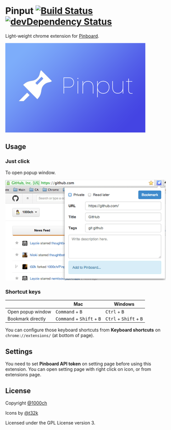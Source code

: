 # Pinput [![Build Status](https://travis-ci.org/1000ch/pinput.svg?branch=master)](https://travis-ci.org/1000ch/pinput) [![devDependency Status](https://david-dm.org/1000ch/pinput/dev-status.svg)](https://david-dm.org/1000ch/pinput#info=devDependencies)

Light-weight chrome extension for [Pinboard](http://pinboard.in/).

![](assets/tile.png)

## Usage

### Just click

To open popup window.

![Screen Shot](screenshot/pinput.png)

### Shortcut keys

| | Mac | Windows |
|---|---|---|
| Open popup window | <kbd>Command</kbd> + <kbd>B</kbd> | <kbd>Ctrl</kbd> + <kbd>B</kbd> |
| Bookmark directly | <kbd>Command</kbd> + <kbd>Shift</kbd> + <kbd>B</kbd> | <kbd>Ctrl</kbd> + <kbd>Shift</kbd> + <kbd>B</kbd> |

You can configure those keyboard shortcuts from **Keyboard shortcuts** on `chrome://extensions/` (at bottom of page).

## Settings

You need to set **Pinboard API token** on setting page before using this extension. You can open setting page with right click on icon, or from extensions page.  

## License

Copyright [@1000ch](https://github.com/1000ch)

Icons by [@t32k](https://github.com/t32k)

Licensed under the GPL License version 3.
